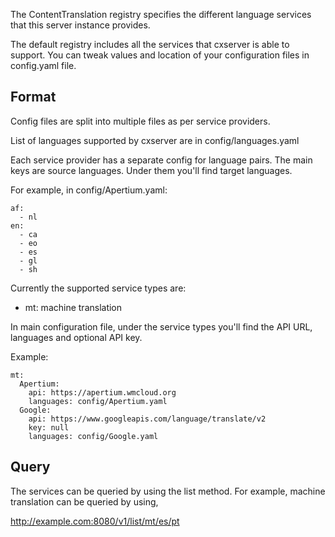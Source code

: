 The ContentTranslation registry specifies the different language services that
this server instance provides.

The default registry includes all the services that cxserver is able to support.
You can tweak values and location of your configuration files in config.yaml
file.

Format
------
Config files are split into multiple files as per service providers.

List of languages supported by cxserver are in config/languages.yaml

Each service provider has a separate config for language pairs. The main keys
are source languages. Under them you'll find target languages.

For example, in config/Apertium.yaml:
```
af:
  - nl
en:
  - ca
  - eo
  - es
  - gl
  - sh
```

Currently the supported service types are:

* mt: machine translation

In main configuration file, under the service types you'll find the API URL,
languages and optional API key.

Example:
```
mt:
  Apertium:
    api: https://apertium.wmcloud.org
    languages: config/Apertium.yaml
  Google:
    api: https://www.googleapis.com/language/translate/v2
    key: null
    languages: config/Google.yaml
```

Query
-----
The services can be queried by using the list method. For example, machine translation can be queried by using,

http://example.com:8080/v1/list/mt/es/pt

